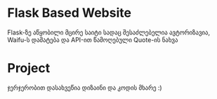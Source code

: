 # Flask Based Website
Flask-ზე აწყობილი მცირე საიტი სადაც შესაძლებელია ავტორიზავია, Waifu-ს დამატება და API-ით წამოღებული Quote-ის ნახვა

# Project
ჯერჯერობით დასახვეწია დიზაინი და კოდის მხარე :)
